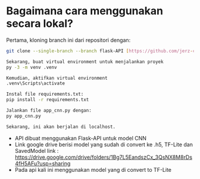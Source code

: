 # Bagaimana cara menggunakan secara lokal?

Pertama, kloning branch ini dari repositori dengan:

```bash
git clone --single-branch --branch flask-API [https://github.com/jerz-c/eatzl.git](https://github.com/jerz-c/eatzl.git)

Sekarang, buat virtual environment untuk menjalankan proyek
py -3 -m venv .venv

Kemudian, aktifkan virtual environment
.venv\Scripts\activate

Instal file requirements.txt:
pip install -r requirements.txt

Jalankan file app_cnn.py dengan:
py app_cnn.py

Sekarang, ini akan berjalan di localhost.
```

- API dibuat menggunakan Flask-API untuk model CNN
- Link google drive berisi model yang sudah di convert ke .h5, TF-Lite dan SavedModel
link : https://drive.google.com/drive/folders/1Bg7L5EandszCx_3QsNX8M8rDs4fH5AFu?usp=sharing
- Pada api kali ini menggunakan model yang di convert to TF-Lite
